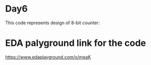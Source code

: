 # Day6
This code represents design of 8-bit counter:

  
# EDA palyground link for the code
https://www.edaplayground.com/x/meaK
